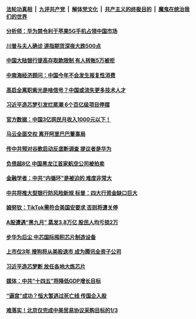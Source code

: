 

####  [法轮功真相](../../../../basic/blob/master/README.md?t=10030031) &nbsp;|&nbsp; [九评共产党](../../../../9ping.md/blob/master/README.md?t=10030031) &nbsp;|&nbsp; [解体党文化](../../../../jtdwh.md/blob/master/README.md?t=10030031)  &nbsp;|&nbsp; [共产主义的终极目的](../../../../gczydzjmd.md/blob/master/README.md?t=10030031) &nbsp;|&nbsp; [魔鬼在统治我们的世界](../../../../mgztzwmdsj.md/blob/master/README.md?t=10030031) 

#### [分析师：华为禁令利于苹果5G手机占领中国市场](../pages/soh7/428065.md?t=10030031) 
#### [川普与夫人确诊 道指期货深夜大跌500点](../pages/soh7/427936.md?t=10030031) 
#### [中国大陆银行提高存取款限制 有人转账5万被拒](../pages/soh7/427816.md?t=10030031) 
#### [中南海经济顾问：中国今年不会发生报复性消费](../pages/soh7/427813.md?t=10030031) 
#### [高启全离职紫光是啥信号？中国或流失更多技术人才](../pages/soh7/427804.md?t=10030031) 
#### [习近平造芯梦引发烂尾潮 6个百亿级项目停摆 ](../pages/soh7/427798.md?t=10030031) 
#### [官方数据：中国3亿网民月收入1000元以下！](../pages/soh7/427645.md?t=10030031) 
#### [马云全面交权 离开阿里巴巴董事局](../pages/soh7/427606.md?t=10030031) 
#### [传中共预对谷歌启动反垄断调查 提议者是华为](../pages/soh7/427486.md?t=10030031) 
#### [负债超8亿 中国黑龙江首家航空公司被拍卖](../pages/soh7/427456.md?t=10030031) 
#### [金融学者：中共“内循环”是被迫的 难度非常大](../pages/soh7/427462.md?t=10030031) 
#### [中共将推大型银行防风险新规 标普：四大行资金缺口巨大](../pages/soh7/427453.md?t=10030031) 
#### [姆努钦：TikTok需符合美国安要求 否则将遭关停](../pages/soh7/427450.md?t=10030031) 
#### [A股遭遇“黑九月” 蒸发3.8万亿 股民人均亏损2万](../pages/soh7/427444.md?t=10030031) 
#### [步华为后尘 中芯国际囤积芯片制造设备](../pages/soh7/427438.md?t=10030031) 
#### [上市仅3年 搜狗将从美股退市 成为腾讯全资子公司](../pages/soh7/427177.md?t=10030031) 
#### [习近平造芯梦断 放任各地大炼芯片](../pages/soh7/427087.md?t=10030031) 
#### [媒体：中共“十四五”将降低GDP增长目标](../pages/soh7/427075.md?t=10030031) 
#### [“逼宫”成功？恒大暂逃过死亡线 传国企入股](../pages/soh7/427048.md?t=10030031) 
#### [难落实！北京仅完成中美贸易协议采购目标的1/3](../pages/soh7/426922.md?t=10030031) 
